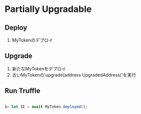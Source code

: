 # Partially Upgradable

## Deploy

1. MyTokenのデプロイ

## Upgrade

1. 新たなMyTokenをデプロイ
2. 古いMyTokenの'upgrade(address UpgradedAddress)'を実行

## Run Truffle

```js

$> let SE = await MyToken.deployed();

```